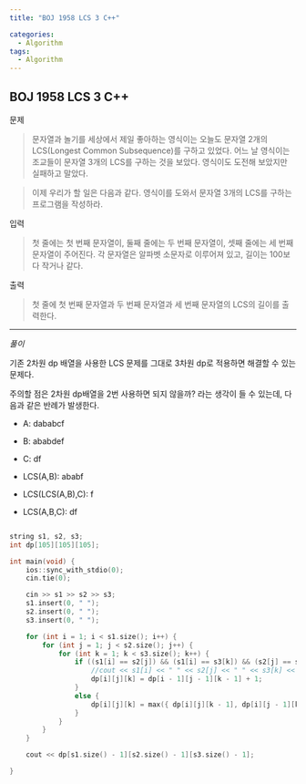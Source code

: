 ```yaml
---
title: "BOJ 1958 LCS 3 C++"

categories:
  - Algorithm
tags:
  - Algorithm
---
```


## BOJ 1958 LCS 3 C++

문제

> 문자열과 놀기를 세상에서 제일 좋아하는 영식이는 오늘도 문자열 2개의 LCS(Longest Common Subsequence)를 구하고 있었다. 어느 날 영식이는 조교들이 문자열 3개의 LCS를 구하는 것을 보았다. 영식이도 도전해 보았지만 실패하고 말았다.

> 이제 우리가 할 일은 다음과 같다. 영식이를 도와서 문자열 3개의 LCS를 구하는 프로그램을 작성하라.

입력

> 첫 줄에는 첫 번째 문자열이, 둘째 줄에는 두 번째 문자열이, 셋째 줄에는 세 번째 문자열이 주어진다. 각 문자열은 알파벳 소문자로 이루어져 있고, 길이는 100보다 작거나 같다.

출력

> 첫 줄에 첫 번째 문자열과 두 번째 문자열과 세 번째 문자열의 LCS의 길이를 출력한다.

---

_풀이_

기존 2차원 dp 배열을 사용한 LCS 문제를 그대로 3차원 dp로 적용하면 해결할 수 있는 문제다.

주의할 점은 2차원 dp배열을 2번 사용하면 되지 않을까? 라는 생각이 들 수 있는데, 다음과 같은 반례가 발생한다.

- A: dababcf
- B: ababdef
- C: df

- LCS(A,B): ababf
- LCS(LCS(A,B),C): f
- LCS(A,B,C): df

```c++

string s1, s2, s3;
int dp[105][105][105];

int main(void) {
    ios::sync_with_stdio(0);
    cin.tie(0);

    cin >> s1 >> s2 >> s3;
    s1.insert(0, " ");
    s2.insert(0, " ");
    s3.insert(0, " ");

    for (int i = 1; i < s1.size(); i++) {
        for (int j = 1; j < s2.size(); j++) {
            for (int k = 1; k < s3.size(); k++) {
                if ((s1[i] == s2[j]) && (s1[i] == s3[k]) && (s2[j] == s3[k])) {
                    //cout << s1[i] << " " << s2[j] << " " << s3[k] << '\n';
                    dp[i][j][k] = dp[i - 1][j - 1][k - 1] + 1;
                }
                else {
                    dp[i][j][k] = max({ dp[i][j][k - 1], dp[i][j - 1][k], dp[i - 1][j][k], dp[i-1][j-1][k], dp[i][j-1][k-1], dp[i-1][j][k-1]});
                }
            }
        }
    }

    cout << dp[s1.size() - 1][s2.size() - 1][s3.size() - 1];

}

```
